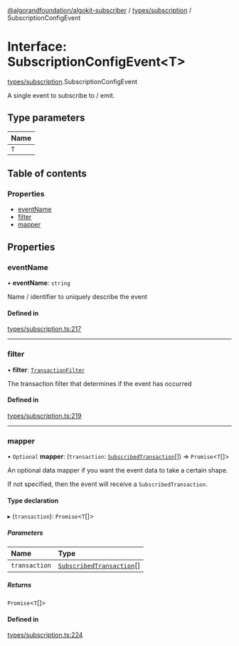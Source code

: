 [@algorandfoundation/algokit-subscriber](../README.md) / [types/subscription](../modules/types_subscription.md) / SubscriptionConfigEvent

# Interface: SubscriptionConfigEvent\<T\>

[types/subscription](../modules/types_subscription.md).SubscriptionConfigEvent

A single event to subscribe to / emit.

## Type parameters

| Name |
| :------ |
| `T` |

## Table of contents

### Properties

- [eventName](types_subscription.SubscriptionConfigEvent.md#eventname)
- [filter](types_subscription.SubscriptionConfigEvent.md#filter)
- [mapper](types_subscription.SubscriptionConfigEvent.md#mapper)

## Properties

### eventName

• **eventName**: `string`

Name / identifier to uniquely describe the event

#### Defined in

[types/subscription.ts:217](https://github.com/algorandfoundation/algokit-subscriber-ts/blob/main/src/types/subscription.ts#L217)

___

### filter

• **filter**: [`TransactionFilter`](types_subscription.TransactionFilter.md)

The transaction filter that determines if the event has occurred

#### Defined in

[types/subscription.ts:219](https://github.com/algorandfoundation/algokit-subscriber-ts/blob/main/src/types/subscription.ts#L219)

___

### mapper

• `Optional` **mapper**: (`transaction`: [`SubscribedTransaction`](../modules/types_subscription.md#subscribedtransaction)[]) => `Promise`\<`T`[]\>

An optional data mapper if you want the event data to take a certain shape.

If not specified, then the event will receive a `SubscribedTransaction`.

#### Type declaration

▸ (`transaction`): `Promise`\<`T`[]\>

##### Parameters

| Name | Type |
| :------ | :------ |
| `transaction` | [`SubscribedTransaction`](../modules/types_subscription.md#subscribedtransaction)[] |

##### Returns

`Promise`\<`T`[]\>

#### Defined in

[types/subscription.ts:224](https://github.com/algorandfoundation/algokit-subscriber-ts/blob/main/src/types/subscription.ts#L224)
